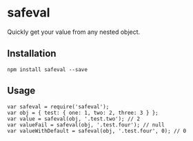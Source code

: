 # safeval
Quickly get your value from any nested object.

## Installation
```npm install safeval --save```

## Usage
```
var safeval = require('safeval');
var obj = { test: { one: 1, two: 2, three: 3 } };
var value = safeval(obj, '.test.two'); // 2
var valueFail = safeval(obj, '.test.four'); // null
var valueWithDefault = safeval(obj, '.test.four', 0); // 0
```
